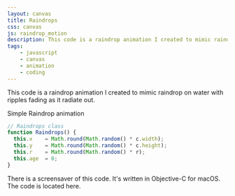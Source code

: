 ```yaml
---
layout: canvas
title: Raindrops
css: canvas
js: raindrop_motion
description: This code is a raindrop animation I created to mimic raindrop on water with ripples fading as it radiate out.
tags:
    - javascript
    - canvas
    - animation
    - coding
---
```


This code is a raindrop animation I created to mimic raindrop on water with ripples fading as it radiate out.

Simple Raindrop animation

```javascript
// Raindrops class
function Raindrops() {
  this.x    = Math.round(Math.random() * c.width);
  this.y    = Math.round(Math.random() * c.height);
  this.r    = Math.round(Math.random() * r);
  this.age  = 0;
}
```

There is a screensaver of this code. It's written in Objective-C for macOS. The code is located here.
